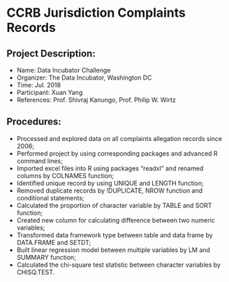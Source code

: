 # CCRB Jurisdiction Complaints Records

## Project Description:
* Name: Data Incubator Challenge
* Organizer: The Data Incubator, Washington DC
* Time: Jul. 2018
* Participant: Xuan Yang
* References: Prof. Shivraj Kanungo, Prof. Philip W. Wirtz

## Procedures:
* Processed and explored data on all complaints allegation records since 2006; 
* Performed project by using corresponding packages and advanced R command lines; 
* Imported excel files into R using packages “readxl” and renamed columns by COLNAMES function; 
* Identified unique record by using UNIQUE and LENGTH function; 
* Removed duplicate records by !DUPLICATE, NROW function and conditional statements; 
* Calculated the proportion of character variable by TABLE and SORT function; 
* Created new column for calculating difference between two numeric variables; 
* Transformed data framework type between table and data frame by DATA.FRAME and SETDT; 
* Built linear regression model between multiple variables by LM and SUMMARY function; 
* Calculated the chi-square test statistic between character variables by CHISQ.TEST.
